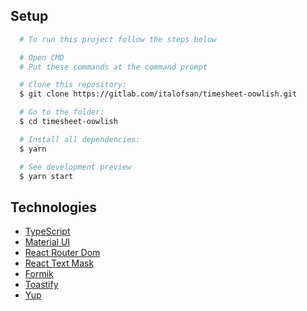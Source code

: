 ## Setup

```bash
  # To run this project follow the steps below

  # Open CMD
  # Put these commands at the command prompt 

  # Clone this repository:
  $ git clone https://gitlab.com/italofsan/timesheet-oowlish.git

  # Go to the folder:
  $ cd timesheet-oowlish

  # Install all dependencies:
  $ yarn

  # See development preview
  $ yarn start
```

## Technologies
- [TypeScript](https://www.typescriptlang.org/)
- [Material UI](https://material-ui.com)
- [React Router Dom](https://reactrouter.com/web/guides/quick-start)
- [React Text Mask](https://github.com/text-mask/text-mask/tree/master/react/#readme)
- [Formik](https://formik.org/docs/overview)
- [Toastify](https://fkhadra.github.io/react-toastify/introduction)
- [Yup](https://github.com/jquense/yup#readme)
